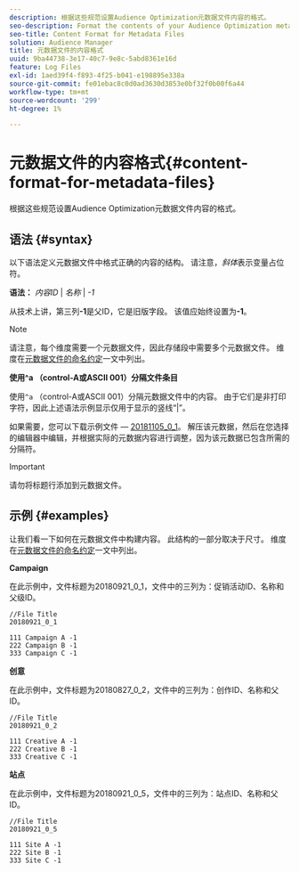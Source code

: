 ```yaml
---
description: 根据这些规范设置Audience Optimization元数据文件内容的格式。
seo-description: Format the contents of your Audience Optimization metadata file according to these specifications.
seo-title: Content Format for Metadata Files
solution: Audience Manager
title: 元数据文件的内容格式
uuid: 9ba44738-3e17-40c7-9e8c-5abd8361e16d
feature: Log Files
exl-id: 1aed39f4-f893-4f25-b041-e198895e338a
source-git-commit: fe01ebac8c0d0ad3630d3853e0bf32f0b00f6a44
workflow-type: tm+mt
source-wordcount: '299'
ht-degree: 1%

---
```


# 元数据文件的内容格式{#content-format-for-metadata-files}

根据这些规范设置Audience Optimization元数据文件内容的格式。

## 语法 {#syntax}

以下语法定义元数据文件中格式正确的内容的结构。 请注意，*斜体*&#x200B;表示变量占位符。

**语法：** *内容ID* | *名称* | *-1*

<!--In the contents syntax, you'll notice a parent ID variable. Don't confuse it with the parent ID used in the [metadata file name](../../../reporting/audience-optimization-reports/metadata-files-intro/metadata-file-names.md). These 2 variables seem similar, but they represent different things. In the file name, the parent ID corresponds to a category like "campaign" (ID 1), "placement" (ID 3), or "tactic" (ID 9), etc. In the file body:-->

从技术上讲，第三列&#x200B;**-1**&#x200B;是父ID，它是旧版字段。 该值应始终设置为&#x200B;**-1**。

>[!NOTE]
>
>请注意，每个维度需要一个元数据文件，因此存储段中需要多个元数据文件。 维度在[元数据文件的命名约定](../../../reporting/audience-optimization-reports/metadata-files-intro/metadata-file-names.md#child-dimension)一文中列出。

**使用^a （control-A或ASCII 001）分隔文件条目**

使用`^a` （control-A或ASCII 001）分隔元数据文件中的内容。 由于它们是非打印字符，因此上述语法示例显示仅用于显示的竖线“|”。

如果需要，您可以下载示例文件 — [20181105_0_1](assets/20181105_0_1.zip)。 解压该元数据，然后在您选择的编辑器中编辑，并根据实际的元数据内容进行调整，因为该元数据已包含所需的分隔符。

>[!IMPORTANT]
>
>请勿将标题行添加到元数据文件。

## 示例 {#examples}

让我们看一下如何在元数据文件中构建内容。 此结构的一部分取决于尺寸。 维度在[元数据文件的命名约定](../../../reporting/audience-optimization-reports/metadata-files-intro/metadata-file-names.md#child-dimension)一文中列出。

**Campaign**

在此示例中，文件标题为20180921_0_1，文件中的三列为：促销活动ID、名称和父级ID。

<!--Let's say you want to populate the creative drop down menu with creative names from a particular campaign. In this case, your metadata file name would include ID 1 (campaign) and ID 2 (creative). Following the content syntax, your metadata file would contain the creative ID, creative name, and actual campaign ID.-->

```
//File Title
20180921_0_1

111 Campaign A -1
222 Campaign B -1
333 Campaign C -1
```

**创意**

在此示例中，文件标题为20180827_0_2，文件中的三列为：创作ID、名称和父ID。

```
//File Title
20180921_0_2

111 Creative A -1
222 Creative B -1
333 Creative C -1
```

**站点**

在此示例中，文件标题为20180921_0_5，文件中的三列为：站点ID、名称和父ID。

```
//File Title
20180921_0_5

111 Site A -1
222 Site B -1
333 Site C -1
```
